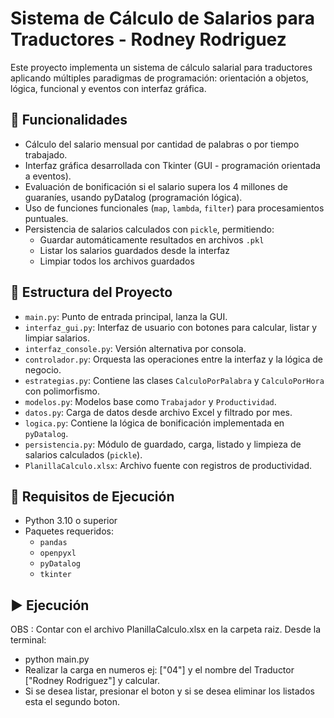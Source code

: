 # Sistema de Cálculo de Salarios para Traductores - Rodney Rodriguez

Este proyecto implementa un sistema de cálculo salarial para traductores aplicando múltiples paradigmas de programación: orientación a objetos, lógica, funcional y eventos con interfaz gráfica.

## 📌 Funcionalidades

- Cálculo del salario mensual por cantidad de palabras o por tiempo trabajado.
- Interfaz gráfica desarrollada con Tkinter (GUI - programación orientada a eventos).
- Evaluación de bonificación si el salario supera los 4 millones de guaraníes, usando pyDatalog (programación lógica).
- Uso de funciones funcionales (`map`, `lambda`, `filter`) para procesamientos puntuales.
- Persistencia de salarios calculados con `pickle`, permitiendo:
  - Guardar automáticamente resultados en archivos `.pkl`
  - Listar los salarios guardados desde la interfaz
  - Limpiar todos los archivos guardados

## 🧱 Estructura del Proyecto

- `main.py`: Punto de entrada principal, lanza la GUI.
- `interfaz_gui.py`: Interfaz de usuario con botones para calcular, listar y limpiar salarios.
- `interfaz_console.py`: Versión alternativa por consola.
- `controlador.py`: Orquesta las operaciones entre la interfaz y la lógica de negocio.
- `estrategias.py`: Contiene las clases `CalculoPorPalabra` y `CalculoPorHora` con polimorfismo.
- `modelos.py`: Modelos base como `Trabajador` y `Productividad`.
- `datos.py`: Carga de datos desde archivo Excel y filtrado por mes.
- `logica.py`: Contiene la lógica de bonificación implementada en `pyDatalog`.
- `persistencia.py`: Módulo de guardado, carga, listado y limpieza de salarios calculados (`pickle`).
- `PlanillaCalculo.xlsx`: Archivo fuente con registros de productividad.

## 🧪 Requisitos de Ejecución

- Python 3.10 o superior
- Paquetes requeridos:
  - `pandas`
  - `openpyxl`
  - `pyDatalog`
  - `tkinter`

## ▶️ Ejecución
OBS : Contar con el archivo PlanillaCalculo.xlsx en la carpeta raiz.
Desde la terminal:
- python main.py
- Realizar la carga en numeros ej: ["04"] y el nombre del Traductor ["Rodney Rodriguez"] y calcular.
- Si se desea listar, presionar el boton y si se desea eliminar los listados esta el segundo boton.
